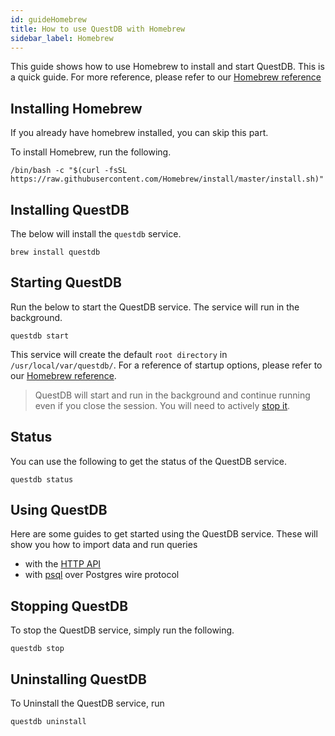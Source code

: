 ```yaml
---
id: guideHomebrew
title: How to use QuestDB with Homebrew
sidebar_label: Homebrew
---
```


This guide shows how to use Homebrew to install and start QuestDB. This is a quick guide. For more reference,
please refer to our [Homebrew reference](homebrewReference.md)

## Installing Homebrew 
If you already have homebrew installed, you can skip this part.

To install Homebrew, run the following.
```shell script
/bin/bash -c "$(curl -fsSL https://raw.githubusercontent.com/Homebrew/install/master/install.sh)"
```


## Installing QuestDB
The below will install the `questdb` service.

```shell script
brew install questdb
```

## Starting QuestDB

Run the below to start the QuestDB service. The service will run in the background.

```shell script
questdb start
```

This service will create the default `root directory` in `/usr/local/var/questdb/`. For a reference of startup options, 
please refer to our [Homebrew reference](homebrewReference.md).

> QuestDB will start and run in the background and continue running even if you close the session. You will need to actively [stop it](#stop).

## Status
You can use the following to get the status of the QuestDB service. 
```shell script
questdb status
```

## Using QuestDB
Here are some guides to get started using the QuestDB service. These will show you how to import data and run queries
- with the [HTTP API](guidePSQL.md)
- with [psql](guidePSQL.md) over Postgres wire protocol

## Stopping QuestDB
To stop the QuestDB service, simply run the following.
```shell script
questdb stop
```

## Uninstalling QuestDB
To Uninstall the QuestDB service, run 
```shell script
questdb uninstall
```